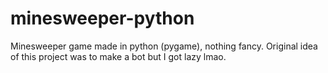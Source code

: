 # minesweeper-python
Minesweeper game made in python (pygame), nothing fancy. Original idea of this project was to make a bot but I got lazy lmao.

